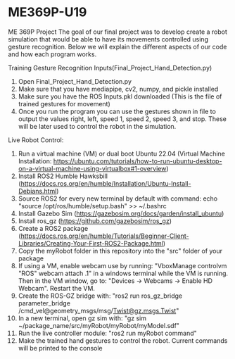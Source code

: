 # ME369P-U19
ME 369P Project
The goal of our final project was to develop create a robot simulation that would be able to have its movements controlled using gesture recognition. Below we will explain the different aspects of our code and how each program works.

Training Gesture Recognition Inputs(Final_Project_Hand_Detection.py)
1. Open Final_Project_Hand_Detection.py
2. Make sure that you have mediapipe, cv2, numpy, and pickle installed
3. Make sure you have the ROS Inputs.pkl downloaded (This is the file of trained gestures for movement)
4. Once you run the program you can use the gestures shown in file to output the values right, left, speed 1, speed 2, speed 3, and stop. These will be later used to control the robot in the simulation.

Live Robot Control:
1. Run a virtual machine (VM) or dual boot Ubuntu 22.04 (Virtual Machine Installation: https://ubuntu.com/tutorials/how-to-run-ubuntu-desktop-on-a-virtual-machine-using-virtualbox#1-overview)
3. Install ROS2 Humble Hawksbill (https://docs.ros.org/en/humble/Installation/Ubuntu-Install-Debians.html)
4. Source ROS2 for every new terminal by default with command: echo "source /opt/ros/humble/setup.bash" >> ~/.bashrc
5. Install Gazebo Sim (https://gazebosim.org/docs/garden/install_ubuntu)
6. Install ros_gz (https://github.com/gazebosim/ros_gz)
7. Create a ROS2 package (https://docs.ros.org/en/humble/Tutorials/Beginner-Client-Libraries/Creating-Your-First-ROS2-Package.html)
8. Copy the myRobot folder in this repository into the "src" folder of your package
9. If using a VM, enable webcam use by running: "VboxManage controlvm "ROS" webcam attach .1" in a windows terminal while the VM is running. Then in the VM window, go to: "Devices -> Webcams -> Enable HD Webcam". Restart the VM.
10. Create the ROS-GZ bridge with: "ros2 run ros_gz_bridge parameter_bridge /cmd_vel@geometry_msgs/msg/Twist@gz.msgs.Twist"
11. In a new terminal, open gz sim with: "gz sim ~/package_name/src/myRobot/myRobot/myModel.sdf"
12. Run the live controller module: "ros2 run myRobot command"
13. Make the trained hand gestures to control the robot. Current commands will be printed to the console
